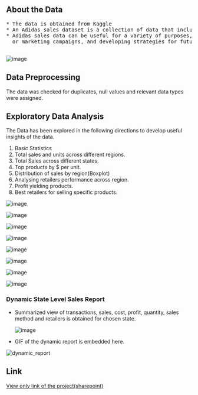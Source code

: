 

## About the Data	

<pre>
* The data is obtained from Kaggle 
* An Adidas sales dataset is a collection of data that includes information on the sales of Adidas products.
* Adidas sales data can be useful for a variety of purposes, such as analyzing sales trends, identifying successful products 
  or marketing campaigns, and developing strategies for future sales. 
	
</pre>

![image](https://github.com/pooja614/excel_projects/assets/69869583/afb022e0-96e5-438d-8873-57cd1f0a2e36)

## Data Preprocessing 
The data was checked for duplicates, null values and relevant data types were assigned. 

## Exploratory Data Analysis
The Data has been explored in the following directions to develop useful insights of the data. 
1. Basic Statistics
2. Total sales and units across different regions.
3. Total Sales across different states.
4. Top products by $ per unit.
5. Distribution of sales by region(Boxplot)
6. Analysing retailers performance across region.
7. Profit yielding products.
8. Best retailers for selling specific products.

	
![image](https://github.com/pooja614/excel_projects/assets/69869583/dcfd9c7c-57c1-4f19-bdd1-ac727da1c295)


![image](https://github.com/pooja614/excel_projects/assets/69869583/2d4549d5-89c2-4e99-a03b-a53111c6bbf8)

![image](https://github.com/pooja614/excel_projects/assets/69869583/7e164887-e8f7-4cbd-bc22-dd6900aa95d9) 
	
![image](https://github.com/pooja614/excel_projects/assets/69869583/86e5febc-1b07-46db-8ce7-fa22da6dd49f)

					
					
![image](https://github.com/pooja614/excel_projects/assets/69869583/8bbc79f0-ddf6-431c-9bd2-1e391e39ae2c)

					


![image](https://github.com/pooja614/excel_projects/assets/69869583/dc2ae818-b61f-4eb7-be6e-cbb0feedc228) 

![image](https://github.com/pooja614/excel_projects/assets/69869583/9008d583-ec7a-4204-8bce-0822c156867b) 

![image](https://github.com/pooja614/excel_projects/assets/69869583/916541d5-416c-4a4d-ad4e-9da5616706eb)

### Dynamic State Level Sales Report

* Summarized view of transactions, sales, cost, profit, quantity, sales method and retailers is obtained for chosen state.

  ![image](https://github.com/pooja614/excel_projects/assets/69869583/cbf999b7-fd0a-45c7-b17f-3ffe6b80c2fe)

* GIF of the dynamic report is embedded here. 

![dynamic_report](https://github.com/pooja614/excel_projects/assets/69869583/54b62911-e0ab-43da-981d-4d8d1d4990c4)


## Link  
<a href="https://resonatedatabi-my.sharepoint.com/:x:/g/personal/poojads_resonatedatabi_onmicrosoft_com/Eb64dhiDL9tGice5YMOReJgBWDLxfSNLvFzWduU3cB-zqA?e=3GFKve">View only link of the project(sharepoint)</a> 



										
										









